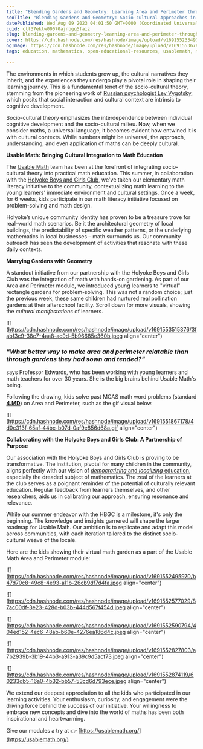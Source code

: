 ```yaml
---
title: "Blending Gardens and Geometry: Learning Area and Perimeter through Creative Design"
seoTitle: "Blending Gardens and Geometry: Socio-cultural Approaches in Math Ed"
datePublished: Wed Aug 09 2023 04:01:50 GMT+0000 (Coordinated Universal Time)
cuid: cll37eklw00070ajnbgq5faiz
slug: blending-gardens-and-geometry-learning-area-and-perimeter-through-creative-design
cover: https://cdn.hashnode.com/res/hashnode/image/upload/v1691552334979/6acb1a2a-0441-4b6a-9396-fc3f2477ff96.jpeg
ogImage: https://cdn.hashnode.com/res/hashnode/image/upload/v1691553678745/bbb0ff32-cc5e-431d-a831-62ed1505a814.jpeg
tags: education, mathematics, open-educational-resources, usablemath, math-teacher

---
```


The environments in which students grow up, the cultural narratives they inherit, and the experiences they undergo play a pivotal role in shaping their learning journey. This is a fundamental tenet of the socio-cultural theory, stemming from the pioneering work of [Russian psychologist Lev Vygotsky](https://cultureos.hashnode.dev/vygotskys-socio-cultural-theory), which posits that social interaction and cultural context are intrinsic to cognitive development.

Socio-cultural theory emphasizes the interdependence between individual cognitive development and the socio-cultural milieu. Now, when we consider maths, a universal language, it becomes evident how entwined it is with cultural contexts. While numbers might be universal, the approach, understanding, and even application of maths can be deeply cultural.

**Usable Math: Bringing Cultural Integration to Math Education**

The [Usable Math](https://usablemath.org/) team has been at the forefront of integrating socio-cultural theory into practical math education. This summer, in collaboration with the [Holyoke Boys and Girls Club](https://www.hbgc.org/index.php/en/), we've taken our elementary math literacy initiative to the community, contextualizing math learning to the young learners' immediate environment and cultural settings. Once a week, for 6 weeks, kids participate in our math literacy initiative focused on problem-solving and math design.

Holyoke’s unique community identity has proven to be a treasure trove for real-world math scenarios. Be it the architectural geometry of local buildings, the predictability of specific weather patterns, or the underlying mathematics in local businesses – math surrounds us. Our community outreach has seen the development of activities that resonate with these daily contexts.

**Marrying Gardens with Geometry**

A standout initiative from our partnership with the Holyoke Boys and Girls Club was the integration of math with hands-on gardening. As part of our Area and Perimeter module, we introduced young learners to "virtual" rectangle gardens for problem-solving. This was not a random choice; just the previous week, these same children had nurtured real pollination gardens at their afterschool facility. Scroll down for more visuals, showing the *cultural manifestations* of learners.

![](https://cdn.hashnode.com/res/hashnode/image/upload/v1691553515376/3fabf3c9-38c7-4aa8-ac9d-5b96685e360b.jpeg align="center")

### *"What better way to make area and perimeter relatable than through gardens they had sown and tended?"*

says Professor Edwards, who has been working with young learners and math teachers for over 30 years. She is the big brains behind Usable Math's being.

Following the drawing, kids solve past MCAS math word problems (standard [**4.MD**](https://www.corecommonstandards.com/fourth-grade-standards/math-standards/fourth-grade-measurement-and-data-standards/)) on Area and Perimeter, such as the gif visual below.

![](https://cdn.hashnode.com/res/hashnode/image/upload/v1691551867178/4d0c313f-65af-44bc-b07d-0af9e856d68a.gif align="center")

**Collaborating with the Holyoke Boys and Girls Club: A Partnership of Purpose**

Our association with the Holyoke Boys and Girls Club is proving to be transformative. The institution, pivotal for many children in the community, aligns perfectly with our vision of [*democratizing* and *localizing* education](https://edtechbooks.org/democracy), especially the dreaded subject of mathematics. The zeal of the learners at the club serves as a poignant reminder of the potential of culturally relevant education. Regular feedback from learners themselves, and other researchers, aids us in calibrating our approach, ensuring resonance and relevance.

While our summer endeavor with the HBGC is a milestone, it's only the beginning. The knowledge and insights garnered will shape the larger roadmap for Usable Math. Our ambition is to replicate and adapt this model across communities, with each iteration tailored to the distinct socio-cultural weave of the locale.

Here are the kids showing their virtual math garden as a part of the Usable Math Area and Perimeter module:

![](https://cdn.hashnode.com/res/hashnode/image/upload/v1691552495970/b47d70c8-49c8-4e93-a11b-26cb9df7d4fa.jpeg align="center")

![](https://cdn.hashnode.com/res/hashnode/image/upload/v1691552577029/87ac00df-3e23-428d-b03b-444d567f454d.jpeg align="center")

![](https://cdn.hashnode.com/res/hashnode/image/upload/v1691552590794/404ed152-4ec6-48ab-b60e-4276ea186d4c.jpeg align="center")

![](https://cdn.hashnode.com/res/hashnode/image/upload/v1691552827803/a7b2939b-3b19-44b3-a913-a39c9d5acf73.jpeg align="center")

![](https://cdn.hashnode.com/res/hashnode/image/upload/v1691552874119/60233db5-16a0-4b32-bb57-53cd6d793ece.jpeg align="center")

We extend our deepest appreciation to all the kids who participated in our learning activities. Your enthusiasm, curiosity, and engagement were the driving force behind the success of our initiative. Your willingness to embrace new concepts and dive into the world of maths has been both inspirational and heartwarming.

Give our modules a try at 👉 [https://usablemath.org/](https://usablemath.org/)